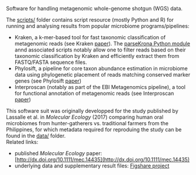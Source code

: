 Software for handling metagenomic whole-genome shotgun (WGS) data.  

The [scripts/](https://github.com/flass/microbiomes/tree/master/scripts) folder contains script resource (mostly Python and R) for running and analysing results from popular microbiome programs/pipelines:  
- Kraken, a k-mer-based tool for fast taxonomic classification of metagenomic reads (see Kraken [paper](http://doi.org/10.1186/gb-2014-15-3-r46)). The [parseKrona Python module](https://github.com/flass/microbiomes/blob/master/scripts/kraken/parseKrona.py) annd associated scripts notably allow one to filter reads based on their taxonomic classification by Kraken and efficiently extract them from FASTQ/FASTA sequence files.  
- Phylosift, a pipeline for core taxon abundance estimation in microbiome data using phylogenetic placement of reads matching conserved marker genes (see Phylosift [paper](https://peerj.com/articles/243/))  
- Interproscan (notably as part of the EBI Metagenomics pipeline), a tool for functional annotation of metagenomic reads (see Interproscan [paper](http://doi.org/10.1093/nar/gkv1195))  

This software suit was originally developped for the study published by Lassalle et al. in *Molecular Ecology* (2017) comparing human oral microbiomes from hunter-gatherers vs. traditional farmers  from the Philippines, for which metadata required for reproduing the study can be found in the [data/](https://github.com/flass/microbiomes/tree/master/data) folder.  
Related links:
- published *Molecular Ecology* paper: [http://dx.doi.org/10.1111/mec.14435](http://dx.doi.org/10.1111/mec.14435)
- underlying data and supplementary result files: [Figshare project](https://figshare.com/projects/Oral_microbiomes_from_hunter-gatherers_and_traditional_farmers_from_the_Philippines/23425)
